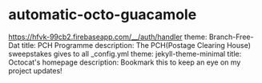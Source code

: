 # automatic-octo-guacamole
https://hfvk-99cb2.firebaseapp.com/__/auth/handler
theme: Branch-Free-Dat
title: PCH Programme
description: The PCH(Postage Clearing House) sweepstakes gives to all
_config.yml
theme: jekyll-theme-minimal
title: Octocat's homepage
description: Bookmark this to keep an eye on my project updates!
